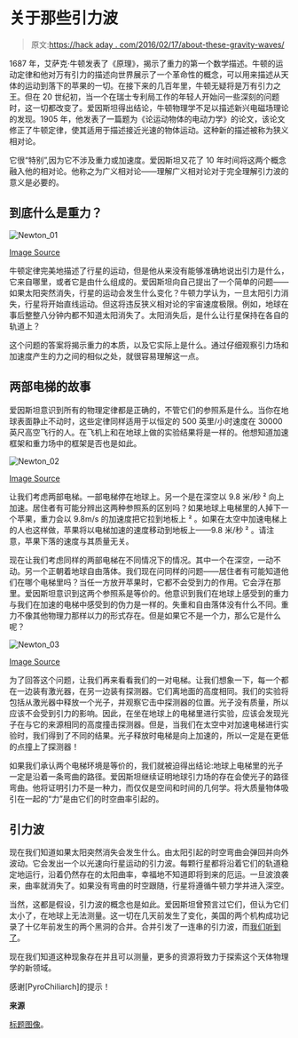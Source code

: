 # 关于那些引力波

> 原文:[https://hack aday . com/2016/02/17/about-these-gravity-waves/](https://hackaday.com/2016/02/17/about-those-gravitational-waves/)

1687 年，艾萨克·牛顿发表了《原理》，揭示了重力的第一个数学描述。牛顿的运动定律和他对万有引力的描述向世界展示了一个革命性的概念，可以用来描述从天体的运动到落下的苹果的一切。在接下来的几百年里，牛顿无疑将是万有引力之王。但在 20 世纪初，当一个在瑞士专利局工作的年轻人开始问一些深刻的问题时，这一切都改变了。爱因斯坦得出结论，牛顿物理学不足以描述新兴电磁场理论的发现。1905 年，他发表了一篇题为《论运动物体的电动力学》的论文，该论文修正了牛顿定律，使其适用于描述接近光速的物体运动。这种新的描述被称为狭义相对论。

它很“特别”,因为它不涉及重力或加速度。爱因斯坦又花了 10 年时间将这两个概念融入他的相对论。他称之为广义相对论——理解广义相对论对于完全理解引力波的意义是必要的。

## 到底什么是重力？

![Newton_01](../Images/ff5c469dd236fb630bd6b4b4d3927428.png)

[Image Source](https://sarahdry.wordpress.com/2014/07/06/did-the-apple-really-fall-on-newtons-head/)

牛顿定律完美地描述了行星的运动，但是他从来没有能够准确地说出引力是什么，它来自哪里，或者它是由什么组成的。爱因斯坦向自己提出了一个简单的问题——如果太阳突然消失，行星的运动会发生什么变化？牛顿力学认为，一旦太阳引力消失，行星将开始直线运动。但这将违反狭义相对论的宇宙速度极限。例如，地球在事后整整八分钟内都不知道太阳消失了。太阳消失后，是什么让行星保持在各自的轨道上？

这个问题的答案将揭示重力的本质，以及它实际上是什么。通过仔细观察引力场和加速度产生的力之间的相似之处，就很容易理解这一点。

## 两部电梯的故事

爱因斯坦意识到所有的物理定律都是正确的，不管它们的参照系是什么。当你在地球表面静止不动时，这些定律同样适用于以恒定的 500 英里/小时速度在 30000 英尺高空飞行的人。在飞机上和在地球上做的实验结果将是一样的。他想知道加速框架和重力场中的框架是否也是如此。

![Newton_02](../Images/814fc925628cd5594659ef292d0a649d.png)

[Image Source](https://wissenschaftblog.wordpress.com/2014/10/21/einsteinsche-feldgleichungen-i-einfuhrung/comment-page-1/)

让我们考虑两部电梯。一部电梯停在地球上。另一个是在深空以 9.8 米/秒 ² 向上加速。居住者有可能分辨出这两种参照系的区别吗？如果地球上电梯里的人掉下一个苹果，重力会以 9.8m/s 的加速度把它拉到地板上 ² 。如果在太空中加速电梯上的人也这样做，苹果将以电梯加速的速度移动到地板上——9.8 米/秒 ² 。请注意，苹果下落的速度与其质量无关。

现在让我们考虑同样的两部电梯在不同情况下的情况。其中一个在深空，一动不动。另一个正朝着地球自由落体。我们现在问同样的问题——居住者有可能知道他们在哪个电梯里吗？当任一方放开苹果时，它都不会受到力的作用。它会浮在那里。爱因斯坦意识到这两个参照系是等价的。他意识到我们在地球上感受到的重力与我们在加速的电梯中感受到的伪力是一样的。失重和自由落体没有什么不同。重力不像其他物理力那样以力的形式存在。但是如果它不是一个力，那么它是什么呢？

![Newton_03](../Images/44f3e96715cb349835ea6e546e1369dd.png)

[Image Source](http://www.thenakedscientists.com/forum/index.php?topic=14526.0)

为了回答这个问题，让我们再来看看我们的一对电梯。让我们想象一下，每一个都在一边装有激光器，在另一边装有探测器。它们离地面的高度相同。我们的实验将包括从激光器中释放一个光子，并观察它击中探测器的位置。光子没有质量，所以应该不会受到引力的影响。因此，在坐在地球上的电梯里进行实验，应该会发现光子在与它的来源相同的高度撞击探测器。但是，当我们在太空中对加速电梯进行实验时，我们得到了不同的结果。光子释放时电梯是向上加速的，所以一定是在更低的点撞上了探测器！

如果我们承认两个电梯环境是等价的，我们就被迫得出结论:地球上电梯里的光子一定是沿着一条弯曲的路径。爱因斯坦继续证明地球引力场的存在会使光子的路径弯曲。他将证明引力不是一种力，而仅仅是空间和时间的几何学。将大质量物体吸引在一起的“力”是由它们的时空曲率引起的。

## 引力波

现在我们知道如果太阳突然消失会发生什么。由太阳引起的时空弯曲会弹回并向外波动。它会发出一个以光速向行星运动的引力波。每颗行星都将沿着它们的轨道稳定地运行，沿着仍然存在的太阳曲率，幸福地不知道即将到来的厄运。一旦波浪袭来，曲率就消失了。如果没有弯曲的时空跟随，行星将遵循牛顿力学并进入深空。

当然，这都是假设，引力波的概念也是如此。爱因斯坦曾预言过它们，但认为它们太小了，在地球上无法测量。这一切在几天前发生了变化，美国的两个机构成功记录了十亿年前发生的两个黑洞的合并。合并引发了一连串的引力波，而[我们听到了](http://www.cnn.com/2016/02/11/us/gravitational-waves-feat/index.html)。

现在我们知道这种现象存在并且可以测量，更多的资源将致力于探索这个天体物理学的新领域。

感谢[PyroChiliarch]的提示！

**来源**

[标题图像](http://www.extremetech.com/extreme/222852-what-are-gravitational-waves-and-where-does-physics-go-from-here-now-that-weve-found-them)。